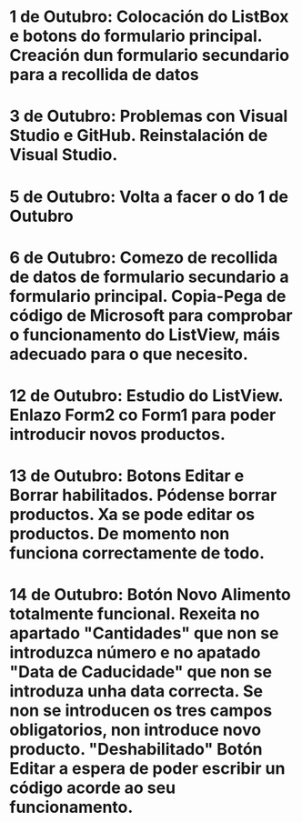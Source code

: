 # 1 de Outubro: Colocación do ListBox e botons do formulario principal. Creación dun formulario secundario para a recollida de datos

# 3 de Outubro: Problemas con Visual Studio e GitHub. Reinstalación de Visual Studio.

# 5 de Outubro: Volta a facer o do 1 de Outubro

# 6 de Outubro: Comezo de recollida de datos de formulario secundario a formulario principal. Copia-Pega de código de Microsoft para comprobar o funcionamento do ListView, máis adecuado para o que necesito.

# 12 de Outubro: Estudio do ListView. Enlazo Form2 co Form1 para poder introducir novos productos.

# 13 de Outubro: Botons Editar e Borrar habilitados. Pódense borrar productos. Xa se pode editar os productos. De momento non funciona correctamente de todo.

# 14 de Outubro: Botón Novo Alimento totalmente funcional. Rexeita no apartado "Cantidades" que non se introduzca número e no apatado "Data de Caducidade" que non  se introduza unha data correcta. Se non se introducen os tres campos obligatorios, non introduce novo producto. "Deshabilitado" Botón Editar a espera de poder escribir un código acorde ao seu funcionamento.
